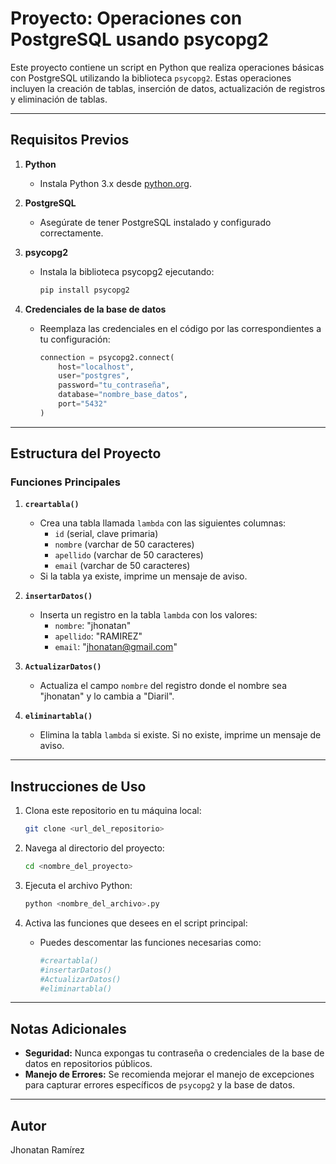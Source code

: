 # Proyecto: Operaciones con PostgreSQL usando psycopg2

Este proyecto contiene un script en Python que realiza operaciones básicas con PostgreSQL utilizando la biblioteca `psycopg2`. Estas operaciones incluyen la creación de tablas, inserción de datos, actualización de registros y eliminación de tablas.

---

## **Requisitos Previos**

1. **Python**
   - Instala Python 3.x desde [python.org](https://www.python.org/).

2. **PostgreSQL**
   - Asegúrate de tener PostgreSQL instalado y configurado correctamente.

3. **psycopg2**
   - Instala la biblioteca psycopg2 ejecutando:
     ```bash
     pip install psycopg2
     ```

4. **Credenciales de la base de datos**
   - Reemplaza las credenciales en el código por las correspondientes a tu configuración:
     ```python
     connection = psycopg2.connect(
         host="localhost",
         user="postgres",
         password="tu_contraseña",
         database="nombre_base_datos",
         port="5432"
     )
     ```

---

## **Estructura del Proyecto**

### **Funciones Principales**

1. **`creartabla()`**
   - Crea una tabla llamada `lambda` con las siguientes columnas:
     - `id` (serial, clave primaria)
     - `nombre` (varchar de 50 caracteres)
     - `apellido` (varchar de 50 caracteres)
     - `email` (varchar de 50 caracteres)
   - Si la tabla ya existe, imprime un mensaje de aviso.

2. **`insertarDatos()`**
   - Inserta un registro en la tabla `lambda` con los valores:
     - `nombre`: "jhonatan"
     - `apellido`: "RAMIREZ"
     - `email`: "jhonatan@gmail.com"

3. **`ActualizarDatos()`**
   - Actualiza el campo `nombre` del registro donde el nombre sea "jhonatan" y lo cambia a "Diaril".

4. **`eliminartabla()`**
   - Elimina la tabla `lambda` si existe. Si no existe, imprime un mensaje de aviso.

---

## **Instrucciones de Uso**

1. Clona este repositorio en tu máquina local:
   ```bash
   git clone <url_del_repositorio>
   ```

2. Navega al directorio del proyecto:
   ```bash
   cd <nombre_del_proyecto>
   ```

3. Ejecuta el archivo Python:
   ```bash
   python <nombre_del_archivo>.py
   ```

4. Activa las funciones que desees en el script principal:
   - Puedes descomentar las funciones necesarias como:
     ```python
     #creartabla()
     #insertarDatos()
     #ActualizarDatos()
     #eliminartabla()
     ```

---

## **Notas Adicionales**

- **Seguridad:** Nunca expongas tu contraseña o credenciales de la base de datos en repositorios públicos.
- **Manejo de Errores:** Se recomienda mejorar el manejo de excepciones para capturar errores específicos de `psycopg2` y la base de datos.

---

## **Autor**
Jhonatan Ramírez

